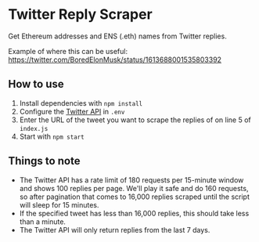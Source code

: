 # Twitter Reply Scraper

Get Ethereum addresses and ENS (.eth) names from Twitter replies.

Example of where this can be useful: https://twitter.com/BoredElonMusk/status/1613688001535803392

## How to use

1. Install dependencies with `npm install`
2. Configure the [Twitter API](https://developer.twitter.com/en) in `.env`
3. Enter the URL of the tweet you want to scrape the replies of on line 5 of `index.js`
4. Start with `npm start`

## Things to note

- The Twitter API has a rate limit of 180 requests per 15-minute window and shows 100 replies per page. We'll play it safe and do 160 requests, so after pagination that comes to 16,000 replies scraped until the script will sleep for 15 minutes.
- If the specified tweet has less than 16,000 replies, this should take less than a minute.
- The Twitter API will only return replies from the last 7 days.
